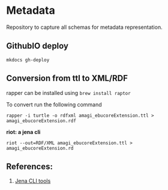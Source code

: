 
# Metadata

Repository to capture all schemas for metadata representation.

## GithubIO deploy

```
mkdocs gh-deploy
```

## Conversion from ttl to XML/RDF

rapper can be installed using `brew install raptor`

To convert run the following command

```
rapper -i turtle -o rdfxml amagi_ebucoreExtension.ttl > amagi_ebucoreExtension.rdf
```

**riot: a jena cli**

```
riot --out=RDF/XML amagi_ebucoreExtension.ttl > amagi_ebucoreExtension.rd
```


## References:

1. [Jena CLI tools](https://jena.apache.org/documentation/tools/index.html)
